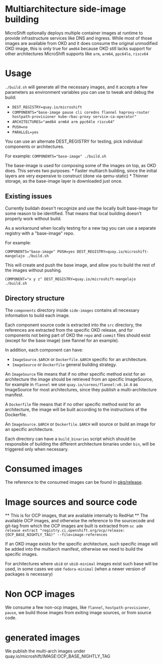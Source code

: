 # Multiarchitecture side-image building

MicroShift optionally deploys multiple container images at runtime to provide
infrastructure services like DNS and ingress. While most of those
images are available from OKD and it does consume the original unmodified
OKD image, this is only true for `amd64` because OKD still lacks support for other
architectures MicroShift supports like `arm`, `arm64`, `ppc64le`, `riscv64` 

# Usage

`./build.sh` will generate all the necessary images, and it accepts a few parameters
as environment variables you can use to tweak and debug the build:

* `DEST_REGISTRY=quay.io/microshift`
* `COMPONENTS="base-image pause cli coredns flannel haproxy-router hostpath-provisioner kube-rbac-proxy service-ca-operator"`
* `ARCHITECTURES="amd64 arm64 arm ppc64le riscv64"`
* `PUSH=no`
* `PARALLEL=yes`

You can use an alternate DEST_REGISTRY for testing, pick individual components or architectures.

For example:
`COMPONENTS="base-image" ./build.sh`

The base-image is used for composing some of the images on top, as OKD does. This serves two purposes:
    * Faster multiarch building, since the initial layers are very expensive to construct (done via
      qemu-static)
    * Thinner storage, as the base-image layer is downloaded just once.

## Existing issues

Currently buildah doesn't recognize and use the locally built base-image for some
reason to be identified. That means that local building doesn't properly work without build.

As a workaround when locally testing for a new tag you can use a separate registry with
a "base-image" repo.

For example:

`COMPONENTS="base-image" PUSH=yes DEST_REGISTRY=quay.io/microshift-mangelajo ./build.sh`

This will create and push the base image, and allow you to build the rest of the images
without pushing.

`COMPONENT="x y z" DEST_REGISTRY=quay.io/microshift-mangelajo ./build.sh`

## Directory structure

The `components` directory inside `side-images` contains all necessary information to
build each image. 

Each component source code is extracted into the `src` directory, the references
are extracted from the specific OKD release, and for components not
being part of OKD the `repo` and `commit` files should exist (except for the base image)
(see flannel for an example).

In addition, each component can have:
* `ImageSource.$ARCH` or `Dockerfile.$ARCH` specific for an architecture.
* `ImageSource` or `Dockerfile` general building strategy.

An `ImageSource` file means that if no other specific method exist for an architecture
the image should be retrieved from an specific ImageSource, for example in `flannel` we use
`quay.io/coreos/flannel:v0.14.0` as ImageSource for most architectures, since they publish
a multi-architecture manifest.

A `Dockerfile` file means that if no other specific method exist for an architecture,
the image will be built according to the instructions of the Dockerfile.

An `ImageSource.$ARCH` or `Dockerfile.$ARCH` will source or build an image for an specific
architecture.

Each directory can have a `build_binaries` script which should be responsible of building
the different architecture binaries under `bin`, will be triggered only when necessary.

# Consumed images

The reference to the consumed images can be found in [pkg/release](../pkg/release).

# Image sources and source code

** This is for OCP images, that are available internally to RedHat **
The available OCP images, and otherwise the reference to the sourcecode and git-tag
from which the OCP images are built is extracted from
`oc adm release extract "registry.ci.openshift.org/ocp/release:{OCP_BASE_NIGHTLY_TAG)" --file=image-references`

If an OKD image exists for the specific architecture, such specific image will be
added into the multiarch manifest, otherwise we need to build the specific images.

For architectures where `ubi8` or `ubi8-minimal` images exist such base will be used,
in some cases we use `fedora-minimal` (when a newer version of packages is necessary)

# Non OCP images
We consume a few non-ocp images, like `flannel`, `hostpath-provisioner`, `pause`,
we build those images from exiting image sources, or from source code.

# generated images
We publish the multi-arch images under quay.io/microshift/$IMAGE:$OCP_BASE_NIGHTLY_TAG
